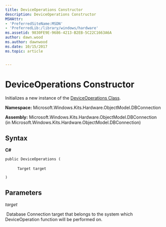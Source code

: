 ```yaml
---
title: DeviceOperations Constructor
description: DeviceOperations Constructor
MSHAttr:
- 'PreferredSiteName:MSDN'
- 'PreferredLib:/library/windows/hardware'
ms.assetid: 9830FE9E-9686-4213-B2EB-5C22C1663A6A
author: dawn.wood
ms.author: dawnwood
ms.date: 10/15/2017
ms.topic: article


---
```


# DeviceOperations Constructor


Initializes a new instance of the [DeviceOperations Class](deviceoperations-class.md).

**Namespace:** Microsoft.Windows.Kits.Hardware.ObjectModel.DBConnection

**Assembly:** Microsoft.Windows.Kits.Hardware.ObjectModel.DBConnection (in Microsoft.Windows.Kits.Hardware.ObjectModel.DBConnection)

## <span id="Syntax"></span><span id="syntax"></span><span id="SYNTAX"></span>Syntax


**C#**

`public DeviceOperations (`

          `Target target`

`)`

## <span id="Parameters"></span><span id="parameters"></span><span id="PARAMETERS"></span>Parameters


*target*

 Database Connection target that belongs to the system which DeviceOperation function will be performed on.

 

 






